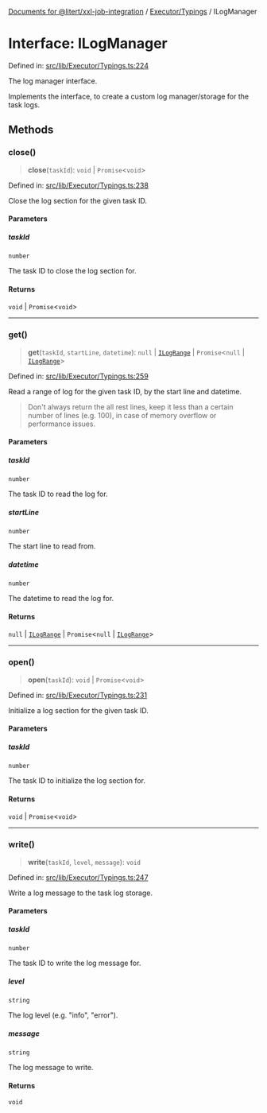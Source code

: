[Documents for @litert/xxl-job-integration](../../../index.md) / [Executor/Typings](../index.md) / ILogManager

# Interface: ILogManager

Defined in: [src/lib/Executor/Typings.ts:224](https://github.com/litert/xxl-job-integration.js/blob/master/src/lib/Executor/Typings.ts#L224)

The log manager interface.

Implements the interface, to create a custom log manager/storage for the task logs.

## Methods

### close()

> **close**(`taskId`): `void` \| `Promise`\<`void`\>

Defined in: [src/lib/Executor/Typings.ts:238](https://github.com/litert/xxl-job-integration.js/blob/master/src/lib/Executor/Typings.ts#L238)

Close the log section for the given task ID.

#### Parameters

##### taskId

`number`

The task ID to close the log section for.

#### Returns

`void` \| `Promise`\<`void`\>

***

### get()

> **get**(`taskId`, `startLine`, `datetime`): `null` \| [`ILogRange`](ILogRange.md) \| `Promise`\<`null` \| [`ILogRange`](ILogRange.md)\>

Defined in: [src/lib/Executor/Typings.ts:259](https://github.com/litert/xxl-job-integration.js/blob/master/src/lib/Executor/Typings.ts#L259)

Read a range of log for the given task ID, by the start line and datetime.

> Don't always return the all rest lines, keep it less than a certain number of lines (e.g. 100),
> in case of memory overflow or performance issues.

#### Parameters

##### taskId

`number`

The task ID to read the log for.

##### startLine

`number`

The start line to read from.

##### datetime

`number`

The datetime to read the log for.

#### Returns

`null` \| [`ILogRange`](ILogRange.md) \| `Promise`\<`null` \| [`ILogRange`](ILogRange.md)\>

***

### open()

> **open**(`taskId`): `void` \| `Promise`\<`void`\>

Defined in: [src/lib/Executor/Typings.ts:231](https://github.com/litert/xxl-job-integration.js/blob/master/src/lib/Executor/Typings.ts#L231)

Initialize a log section for the given task ID.

#### Parameters

##### taskId

`number`

The task ID to initialize the log section for.

#### Returns

`void` \| `Promise`\<`void`\>

***

### write()

> **write**(`taskId`, `level`, `message`): `void`

Defined in: [src/lib/Executor/Typings.ts:247](https://github.com/litert/xxl-job-integration.js/blob/master/src/lib/Executor/Typings.ts#L247)

Write a log message to the task log storage.

#### Parameters

##### taskId

`number`

The task ID to write the log message for.

##### level

`string`

The log level (e.g. "info", "error").

##### message

`string`

The log message to write.

#### Returns

`void`
